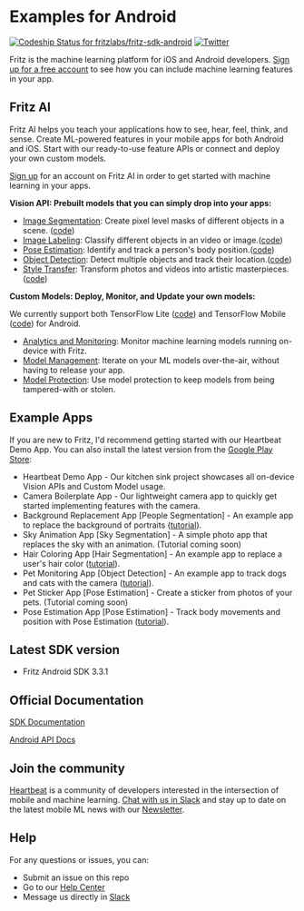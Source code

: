 # Examples for Android

[ ![Codeship Status for fritzlabs/fritz-sdk-android](https://app.codeship.com/projects/c74152e0-65d1-0136-2d69-32e87736c6c6/status?branch=master)](https://app.codeship.com/projects/297281)
[![Twitter](https://img.shields.io/badge/twitter-@fritzlabs-blue.svg?style=flat)](http://twitter.com/fritzlabs)

Fritz is the machine learning platform for iOS and Android developers. [Sign up for a free account](https://app.fritz.ai/register) to see how you can include machine learning features in your app.

## Fritz AI
Fritz AI helps you teach your applications how to see, hear, feel, think, and sense. Create ML-powered features in your mobile apps for both Android and iOS. Start with our ready-to-use feature APIs or connect and deploy your own custom models.

[Sign up](https://app.fritz.ai/register) for an account on Fritz AI in order to get started with machine learning in your apps.

**Vision API: Prebuilt models that you can simply drop into your apps:**

- [Image Segmentation](https://www.fritz.ai/features/image-segmentation.html): Create pixel level masks of different objects in a scene. ([code](HeartbeatDemoApp/app/src/main/java/ai/fritz/heartbeat/activities/vision/ImageSegmentationActivity.java))
- [Image Labeling](https://www.fritz.ai/features/image-labeling.html): Classify different objects in an video or image.([code](HeartbeatDemoApp/app/src/main/java/ai/fritz/heartbeat/activities/vision/ImageLabelingActivity.java))
- [Pose Estimation](https://www.fritz.ai/features/pose-estimation.html): Identify and track a person's body position.([code](HeartbeatDemoApp/app/src/main/java/ai/fritz/heartbeat/activities/vision/PoseEstimationActivity.java))
- [Object Detection](https://www.fritz.ai/features/object-detection.html): Detect multiple objects and track their location.([code](HeartbeatDemoApp/app/src/main/java/ai/fritz/heartbeat/activities/vision/ObjectDetectionActivity.java))
- [Style Transfer](https://www.fritz.ai/features/style-transfer.html): Transform photos and videos into artistic masterpieces.([code](HeartbeatDemoApp/app/src/main/java/ai/fritz/heartbeat/activities/vision/StyleTransferActivity.java))

**Custom Models: Deploy, Monitor, and Update your own models:**

We currently support both TensorFlow Lite ([code](HeartbeatDemoApp/app/src/main/java/ai/fritz/heartbeat/activities/custommodel/CustomTFLiteActivity.java)) and TensorFlow Mobile ([code]([HeartbeatDemoApp/app/src/main/java/ai/fritz/heartbeat/activities/custommodel/CustomTFMobileActivity.java)) for Android.

- [Analytics and Monitoring](https://www.fritz.ai/features/analytics-monitoring.html): Monitor machine learning models running on-device with Fritz.
- [Model Management](https://www.fritz.ai/features/model-management.html): Iterate on your ML models over-the-air, without having to release your app.
- [Model Protection](https://www.fritz.ai/features/model-protection.html): Use model protection to keep models from being tampered-with or stolen.

## Example Apps

If you are new to Fritz, I'd recommend getting started with our Heartbeat Demo App. You can also install the latest version from the [Google Play Store](https://play.google.com/store/apps/details?id=ai.fritz.heartbeat&hl=en_US):

- Heartbeat Demo App - Our kitchen sink project showcases all on-device Vision APIs and Custom Model usage.
- Camera Boilerplate App - Our lightweight camera app to quickly get started implementing features with the camera.
- Background Replacement App [People Segmentation] - An example app to replace the background of portraits ([tutorial](https://heartbeat.fritz.ai/image-segmentation-for-android-smart-background-replacement-with-fritz-a09d8b0592a4)).
- Sky Animation App [Sky Segmentation] - A simple photo app that replaces the sky with an animation. (Tutorial coming soon)
- Hair Coloring App [Hair Segmentation] - An example app to replace a user's hair color ([tutorial](https://heartbeat.fritz.ai/embrace-your-new-look-with-hair-segmentation-by-fritz-now-available-for-android-developers-f20f5b4e9ae1)).
- Pet Monitoring App [Object Detection] - An example app to track dogs and cats with the camera ([tutorial](https://medium.freecodecamp.org/a-guide-to-object-detection-with-fritz-build-a-pet-monitoring-app-in-android-with-machine-learning-a8ed500978e5)).
- Pet Sticker App [Pose Estimation] - Create a sticker from photos of your pets. (Tutorial coming soon)
- Pose Estimation App [Pose Estimation] - Track body movements and position with Pose Estimation ([tutorial](https://heartbeat.fritz.ai/pose-estimation-on-android-with-fritz-474e646dfede)).

## Latest SDK version

- Fritz Android SDK 3.3.1

## Official Documentation

[SDK Documentation](https://docs.fritz.ai/)

[Android API Docs](https://docs.fritz.ai/android/latest/index.html)

## Join the community
[Heartbeat](https://heartbeat.fritz.ai/?utm_source=github&utm_campaign=fritz-models) is a community of developers interested in the intersection of mobile and machine learning. [Chat with us in Slack](https://join.slack.com/t/heartbeat-by-fritz/shared_invite/enQtMzY5OTM1MzgyODIzLTZhNTFjYmRiODU0NjZjNjJlOGRjYzI2OTIwY2M4YTBiNjM1ODU1ZmU3Y2Q2MmMzMmI2ZTIzZjQ1ZWI3NzBkZGU) and stay up to date on the latest mobile ML news with our [Newsletter](https://mobileml.us16.list-manage.com/subscribe?u=de53bead690affb8e9a21de8f&id=68acb5c0fd).

## Help
For any questions or issues, you can:
- Submit an issue on this repo
- Go to our [Help Center](https://docs.fritz.ai/help-center/index.html)
- Message us directly in [Slack](https://heartbeat-by-fritz.slack.com/join/shared_invite/enQtNTY5NDM2MTQwMTgwLTAyODE3MmQzZjU2NWE5MDNmYTgwM2E1MjU5Y2Y2NmI2YTlkMTMwZTAwYTAwMzQ5NzQ2NDBhZjhmYjU2YWY3OGU)

